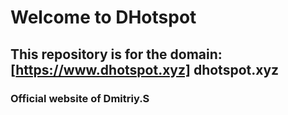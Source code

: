# Welcome to DHotspot

## This repository is for the domain: [https://www.dhotspot.xyz] dhotspot.xyz
### Official website of Dmitriy.S
